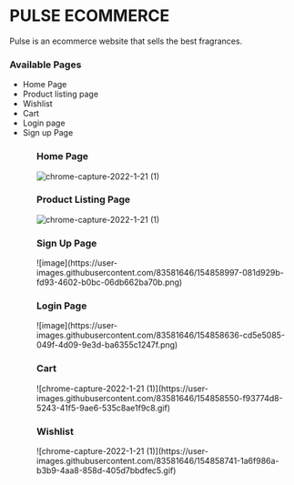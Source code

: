 <h1>PULSE ECOMMERCE</h1>

<p> Pulse is an ecommerce website that sells the best fragrances.</p>

<h3>Available Pages</h3>
<ul>
  <li>Home Page</li>
  <li>Product listing page</li>
  <li>Wishlist</li>
  <li>Cart</li>
  <li>Login page</li>
  <li>Sign up Page</li>
<ul>
  
  <h3>Home Page</h3>
  

![chrome-capture-2022-1-21 (1)](https://user-images.githubusercontent.com/83581646/154858348-1b7b8542-6a91-4f81-8e73-420fb4ca752b.gif)

  <h3>Product Listing Page</h3>
  
  ![chrome-capture-2022-1-21 (1)](https://user-images.githubusercontent.com/83581646/154858550-f93774d8-5243-41f5-9ae6-535c8ae1f9c8.gif)

  <h3>Sign Up Page</h3>
  ![image](https://user-images.githubusercontent.com/83581646/154858997-081d929b-fd93-4602-b0bc-06db662ba70b.png)

  <h3>Login Page</h3>
  ![image](https://user-images.githubusercontent.com/83581646/154858636-cd5e5085-049f-4d09-9e3d-ba6355c1247f.png)

  <h3>Cart</h3>
 ![chrome-capture-2022-1-21 (1)](https://user-images.githubusercontent.com/83581646/154858550-f93774d8-5243-41f5-9ae6-535c8ae1f9c8.gif)

  <h3>Wishlist</h3>
  ![chrome-capture-2022-1-21 (1)](https://user-images.githubusercontent.com/83581646/154858741-1a6f986a-b3b9-4aa8-858d-405d7bbdfec5.gif)
